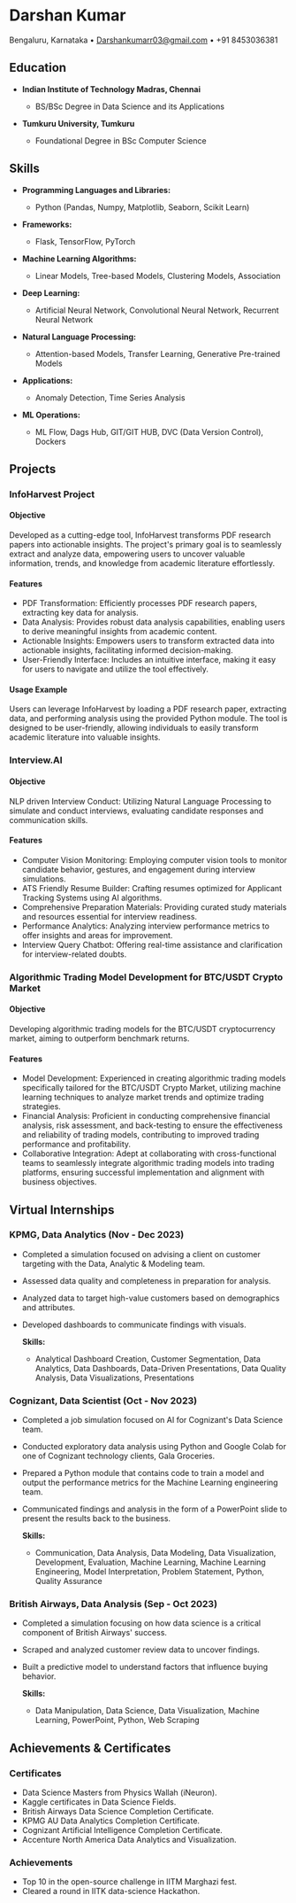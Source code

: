 # Darshan Kumar

Bengaluru, Karnataka • Darshankumarr03@gmail.com • +91 8453036381

## Education

- **Indian Institute of Technology Madras, Chennai**
  - BS/BSc Degree in Data Science and its Applications

- **Tumkuru University, Tumkuru**
  - Foundational Degree in BSc Computer Science

## Skills

- **Programming Languages and Libraries:**
  - Python (Pandas, Numpy, Matplotlib, Seaborn, Scikit Learn)
  
- **Frameworks:**
  - Flask, TensorFlow, PyTorch
  
- **Machine Learning Algorithms:**
  - Linear Models, Tree-based Models, Clustering Models, Association
  
- **Deep Learning:**
  - Artificial Neural Network, Convolutional Neural Network, Recurrent Neural Network
  
- **Natural Language Processing:**
  - Attention-based Models, Transfer Learning, Generative Pre-trained Models
  
- **Applications:**
  - Anomaly Detection, Time Series Analysis
  
- **ML Operations:**
  - ML Flow, Dags Hub, GIT/GIT HUB, DVC (Data Version Control), Dockers

## Projects

### InfoHarvest Project

#### Objective

Developed as a cutting-edge tool, InfoHarvest transforms PDF research papers into actionable insights. The project's primary goal is to seamlessly extract and analyze data, empowering users to uncover valuable information, trends, and knowledge from academic literature effortlessly.

#### Features

- PDF Transformation: Efficiently processes PDF research papers, extracting key data for analysis.
- Data Analysis: Provides robust data analysis capabilities, enabling users to derive meaningful insights from academic content.
- Actionable Insights: Empowers users to transform extracted data into actionable insights, facilitating informed decision-making.
- User-Friendly Interface: Includes an intuitive interface, making it easy for users to navigate and utilize the tool effectively.

#### Usage Example

Users can leverage InfoHarvest by loading a PDF research paper, extracting data, and performing analysis using the provided Python module. The tool is designed to be user-friendly, allowing individuals to easily transform academic literature into valuable insights.

### Interview.AI

#### Objective

NLP driven Interview Conduct: Utilizing Natural Language Processing to simulate and conduct interviews, evaluating candidate responses and communication skills.

#### Features

- Computer Vision Monitoring: Employing computer vision tools to monitor candidate behavior, gestures, and engagement during interview simulations.
- ATS Friendly Resume Builder: Crafting resumes optimized for Applicant Tracking Systems using AI algorithms.
- Comprehensive Preparation Materials: Providing curated study materials and resources essential for interview readiness.
- Performance Analytics: Analyzing interview performance metrics to offer insights and areas for improvement.
- Interview Query Chatbot: Offering real-time assistance and clarification for interview-related doubts.

### Algorithmic Trading Model Development for BTC/USDT Crypto Market

#### Objective

Developing algorithmic trading models for the BTC/USDT cryptocurrency market, aiming to outperform benchmark returns.

#### Features

- Model Development: Experienced in creating algorithmic trading models specifically tailored for the BTC/USDT Crypto Market, utilizing machine learning techniques to analyze market trends and optimize trading strategies.
- Financial Analysis: Proficient in conducting comprehensive financial analysis, risk assessment, and back-testing to ensure the effectiveness and reliability of trading models, contributing to improved trading performance and profitability.
- Collaborative Integration: Adept at collaborating with cross-functional teams to seamlessly integrate algorithmic trading models into trading platforms, ensuring successful implementation and alignment with business objectives.

## Virtual Internships

### KPMG, Data Analytics (Nov - Dec 2023)

- Completed a simulation focused on advising a client on customer targeting with the Data, Analytic & Modeling team.
- Assessed data quality and completeness in preparation for analysis.
- Analyzed data to target high-value customers based on demographics and attributes.
- Developed dashboards to communicate findings with visuals.
  
  **Skills:**
  - Analytical Dashboard Creation, Customer Segmentation, Data Analytics, Data Dashboards, Data-Driven Presentations, Data Quality Analysis, Data Visualizations, Presentations

### Cognizant, Data Scientist (Oct - Nov 2023)

- Completed a job simulation focused on AI for Cognizant's Data Science team.
- Conducted exploratory data analysis using Python and Google Colab for one of Cognizant technology clients, Gala Groceries.
- Prepared a Python module that contains code to train a model and output the performance metrics for the Machine Learning engineering team.
- Communicated findings and analysis in the form of a PowerPoint slide to present the results back to the business.
  
  **Skills:**
  - Communication, Data Analysis, Data Modeling, Data Visualization, Development, Evaluation, Machine Learning, Machine Learning Engineering, Model Interpretation, Problem Statement, Python, Quality Assurance

### British Airways, Data Analysis (Sep - Oct 2023)

- Completed a simulation focusing on how data science is a critical component of British Airways' success.
- Scraped and analyzed customer review data to uncover findings.
- Built a predictive model to understand factors that influence buying behavior.
  
  **Skills:**
  - Data Manipulation, Data Science, Data Visualization, Machine Learning, PowerPoint, Python, Web Scraping

## Achievements & Certificates

### Certificates

- Data Science Masters from Physics Wallah (iNeuron).
- Kaggle certificates in Data Science Fields.
- British Airways Data Science Completion Certificate.
- KPMG AU Data Analytics Completion Certificate.
- Cognizant Artificial Intelligence Completion Certificate.
- Accenture North America Data Analytics and Visualization.

### Achievements

- Top 10 in the open-source challenge in IITM Marghazi fest.
- Cleared a round in IITK data-science Hackathon.

